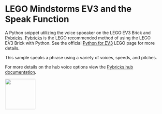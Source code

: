 # LEGO Mindstorms EV3 and the Speak Function

A Python snippet utilizing the voice spoeaker on the LEGO EV3 Brick and [Pybricks](https://pybricks.com/). [Pybricks](https://pybricks.com/) is the LEGO recommended method of using the LEGO EV3 Brick with Python. See the official [Python for EV3](https://education.lego.com/en-us/support/mindstorms-ev3/python-for-ev3) LEGO page for more details. 

This sample speaks a phrase using a variety of voices, speeds, and pitches. 

For more details on the hub voice options view the [Pybricks hub documentation](https://pybricks.github.io/ev3-micropython/hubs.html). 

<a href="https://codeadam.ca">
<img src="https://codeadam.ca/images/code-block.png" width="100">
</a>
